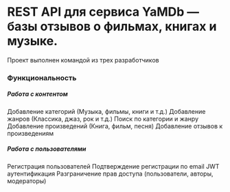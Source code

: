 # REST API для сервиса YaMDb — базы отзывов о фильмах, книгах и музыке.

Проект выполнен командой из трех разработчиков

### Функциональность

##### Работа с контентом
Добавление категорий (Музыка, фильмы, книги и т.д.)
Добавление жанров (Классика, джаз, рок и т.д.)
Поиск по категории и жанру
Добавление произведений (Книга, фильм, песня)
Добавление отзывов к произведениям

##### Работа с пользователями
Регистрация пользователей
Подтверждение регистрации по email 
JWT аутентификация
Разграничение прав доступа (пользователи, авторы, модераторы)

